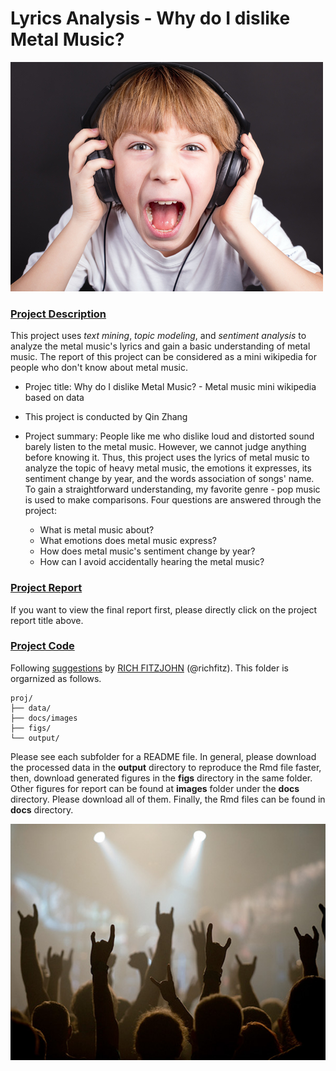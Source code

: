 # Lyrics Analysis - Why do I dislike Metal Music?

![image](docs/images/loudmusic.jpg)

### [Project Description](docs/)
This project uses *text mining*, *topic modeling*, and *sentiment analysis* to analyze the metal music's lyrics and gain a basic understanding of metal music. The report of this project can be considered as a mini wikipedia for people who don't know about metal music. 


+ Projec title: Why do I dislike Metal Music? - Metal music mini wikipedia based on data
+ This project is conducted by Qin Zhang

+ Project summary: People like me who dislike loud and distorted sound barely listen to the metal music. However, we cannot judge anything before knowing it. Thus, this project uses the lyrics of metal music to analyze the topic of heavy metal music, the emotions it expresses, its sentiment change by year, and the words association of songs' name. To gain a straightforward understanding, my favorite genre - pop music is used to make comparisons. Four questions are answered through the project:
  * What is metal music about?
  * What emotions does metal music express?
  * How does metal music's sentiment change by year?
  * How can I avoid accidentally hearing the metal music?
  

### [Project Report](https://qinz-cu.github.io/lyrics-analysis/Metal%20music.html)

If you want to view the final report first, please directly click on the project report title above.


### [Project Code](docs/)



Following [suggestions](http://nicercode.github.io/blog/2013-04-05-projects/) by [RICH FITZJOHN](http://nicercode.github.io/about/#Team) (@richfitz). This folder is orgarnized as follows.

```
proj/
├── data/
├── docs/images
├── figs/
└── output/
```

Please see each subfolder for a README file. In general, please download the processed data in the **output** directory to reproduce the Rmd file faster, then, download generated figures in the **figs** directory in the same folder. Other figures for report can be found at **images** folder under the **docs** directory. Please download all of them. Finally, the Rmd files can be found in **docs** directory.


![image](docs/images/metalconcert.jpg)
